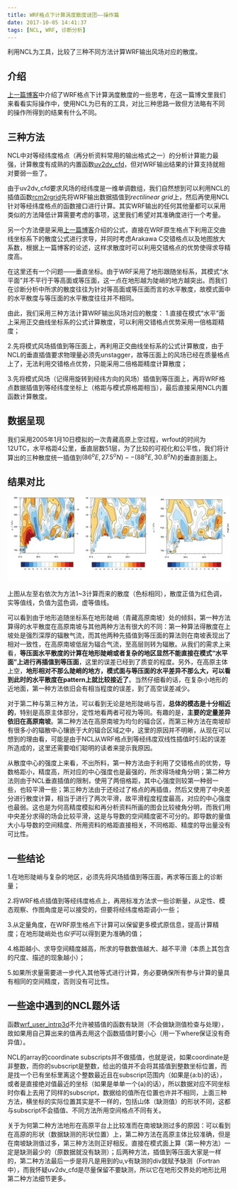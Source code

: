 ```yaml
---
title: WRF格点下计算涡度散度谜团——操作篇
date: 2017-10-05 14:41:37
tags: [NCL, WRF, 诊断分析]
---
```


利用NCL为工具，比较了三种不同方法计算WRF输出风场对应的散度。

<!--more-->

## 介绍

[上一篇博客][]中介绍了WRF格点下计算涡度散度的一些思考，在这一篇博文里我们来看看实际操作中，使用NCL为已有的工具，对比三种思路一致但方法略有不同的操作所得到的结果有什么不同。
</br> 

## 三种方法

NCL中对等经纬度格点（再分析资料常用的输出格式之一）的分析计算能力最强，计算散度有成熟的内置函数[uv2dv_cfd][]，但对WRF输出结果的计算支持就相对要弱一些了。

由于uv2dv_cfd要求风场的经纬度是一维单调数组，我们自然想到可以利用NCL的插值函数[rcm2rgrid][]先将WRF输出数据插值到*rectilinear grid*上，然后再使用NCL针对等经纬度格点的函数接口进行计算。其实WRF输出的任何其他量都可以采用类似的方法降低计算需要考虑的事项，这里我们希望对其准确度进行一个考量。
 
另一个方法便是采用[上一篇博客][]介绍的公式，直接在WRF原生格点下利用正交曲线坐标系下的散度公式进行求导，并同时考虑Arakawa C交错格点以及地图放大系数，根据上一篇博客的论述，这样求散度时可以利用交错格点的优势使得求导精度高。

在这里还有一个问题——垂直坐标。由于WRF采用了地形跟随坐标系，其模式“水平面”并不平行于等高面或等压面，这一点在地形越为陡峭的地方越突出。而我们在诊断分析中所求的散度往往为针对等高面或等压面而言的水平散度，故模式面中的水平散度与等压面的水平散度往往并不相同。
 
由此，我们采用三种方法计算WRF输出风场对应的散度：
1.直接在模式“水平”面上采用正交曲线坐标系的公式计算散度，可以利用交错格点优势采用一倍格距精度；

2.先将模式风场插值到等压面上，再利用正交曲线坐标系的公式计算散度，由于NCL的垂直插值要求物理量必须先unstagger，故等压面上的风场已经在质量格点上了，无法利用交错格点优势，只能采用二倍格距精度计算散度；

3.先将模式风场（记得用旋转到经纬方向的风场）插值到等压面上，再将WRF格点数据插值到等经纬度坐标上（格距与模式原格距相当），最后直接采用NCL内置函数计算散度。

## 数据呈现

我们采用2005年1月10日模拟的一次青藏高原上空过程，wrfout的时间为12UTC，水平格距4公里，垂直层数51层，为了比较的可视化和公平性，我们将计算出的三种散度统一插值到$(86^oE,27.5^oN)--(88^oE,30.8^oN)$的垂直剖面上。

## 结果对比

![compare][]

上图从左至右依次为方法1~3计算而来的散度（色标相同），散度正值为红色调，实等值线，负值为蓝色调，虚等值线。

可以看到由于地形追随坐标系在地形陡峭（青藏高原南坡）处的倾斜，第一种方法算得的水平散度在高原南坡与其他两种方法有很大的不同：第一种算法得散度在上坡处是强烈深厚的辐散气流，而其他两种先插值到等压面的算法则在南坡表现出了相对一致性，在高原南坡低层为辐合气流，至高层则转为辐散。从我们的需求上来看，**等压面水平散度的计算在地形陡峭或者复杂的地区显然不能直接在模式“水平面”上进行再插值到等压面**，这里的误差已经到了质变的程度。另外，在高原主体上空，**地形相对不那么陡峭的地方，模式面与等压面的水平差异不那么大，可以看到此时的水平散度在pattern上就比较接近了**。当然仔细看的话，在复杂小地形的近地面，第一种方法依旧会有相当程度的误差，到了高空误差减少。

对于第二种与第三种方法，可以看到无论是地形陡峭与否，**总体的模态是十分相近的**，特别是高原主体部分，定性地看两者可视为等同。有趣的是，**主要的定量差异依旧在高原南坡**。第二种方法在高原南坡为均匀的辐合区，而第三种方法在南坡却有很多小的辐散中心镶嵌于大的辐合区域之中，这里的原因并不明晰，从现在可以想到的理由看，可能是由于NCL从WRF格点到等经纬度双线性插值时引起的误差所造成的，这里还需要咱们聪明的读者来提示我原因。

从散度中心的强度上来看，不出所料，第一种方法由于利用了交错格点的优势，导数格距小，精度高，所对应的中心强度也是最强的，所求得场棱角分明；第二种方法则由于NCL垂直插值的限制，使用了两倍格距，其中心强度则较第一种弱一些，也较平滑一些；第三种方法由于还经过了格点的再插值，然后又使用了中央差分进行散度计算，相当于进行了两次平滑，故平滑程度程度最高，对应的中心强度也最弱。这也是为何高精度模拟和再分析资料所画的图会比较棱角分明，而我们用中央差分求得的场会比较平滑，这是与导数的空间精度密不可分的。即导数的量值大小与导数的空间精度、所用资料的格距直接相关，不同格距、精度的导出量没有可比性。

## 一些结论

1.在地形陡峭与复杂的地区，必须先将风场插值到等压面，再求等压面上的诊断量；

2.将WRF格点插值到等经纬度格点上，再用标准方法求一些诊断量，从定性、模态观察、作图角度是可以接受的，但要将经纬度格距调小一些；

3.从定量角度，在WRF原生格点下计算可以保留更多模式原信息，提高计算精度；在地形陡峭处也*似乎*可以得到更为准确的值；

4.格距越小、求导空间精度越高，所求的导数数值越大、越不平滑（本质上其包含的尺度、描述的现象越小）；

5.如果所求量需要进一步代入其他等式进行计算，务必要确保所有参与计算的量具有相同的空间精度，否则没有可比性。

## 一些途中遇到的NCL题外话

函数[wrf_user_intrp3d][]不允许被插值的函数有缺测（不会做缺测值检查与处理），故如果用自己算出来的值再去用这个函数插值时要小心（用一下where保证没有奇异值）。
</br> 

NCL的array的coordinate subscripts并不做插值，也就是说，如果coordinate是非整数，而你的subscript是整数，给出的值并不会将其插值到整数坐标位置，而是找一个已有坐标里离这个整数最近且在subscript范围内（如果是{a:b}的话），或者是直接绝对值最近的坐标（如果是单单一个{a}的话），所以数据对应不同坐标时你看上去用了同样的subscript，数据给的值所在位置也许并不相同，上面三种方法，横坐标的实际位置其实是不一样的，包括山体（缺测值）的形状不同，这都与subscript不会插值、不同方法所用空间格点不同有关。
</br> 

关于为何第二种方法地形在高原平台上比较准而在南坡缺测过多的原因：可以看到在高原的形状（数据缺测的形状位置）上，第二种方法在高原主体比较准确，但是在南坡缺测值过多，第三种方法则正好相反。直接在模式面上算（第一种方法）一定是缺测最少的（原数据就没有缺测）；后两种方法，插值到等压面大家是一样的，第二种方法最后一步是将凡是用到的u,v有缺测的div就赋予缺测（Fortran中），而我怀疑uv2dv_cfd是尽量保留不要缺测，所以它在地形交界处的地形比用第二种方法细节更多。








[uv2dv_cfd]: http://ncl.ucar.edu/Document/Functions/Built-in/uv2dv_cfd.shtml
[rcm2rgrid]: http://ncl.ucar.edu/Document/Functions/Built-in/rcm2rgrid.shtml
[上一篇博客]: http://www.meteoboy.com/vorticity-divergence-in-wrf-grid-formula.html
[compare]: /images/divergence_compare.png
[wrf_user_intrp3d]: http://ncl.ucar.edu/Document/Functions/WRF_arw/wrf_user_intrp3d.shtml